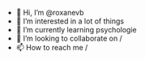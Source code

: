- 👋 Hi, I’m @roxanevb
- 👀 I’m interested in a lot of things
- 🌱 I’m currently learning psychologie
- 💞️ I’m looking to collaborate on /
- 📫 How to reach me /

<!---
roxanevb/roxanevb is a ✨ special ✨ repository because its `README.md` (this file) appears on your GitHub profile.
You can click the Preview link to take a look at your changes.
--->
